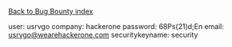 [Back to Bug Bounty index](index)


user: usrvgo
company: hackerone
password: 68Ps(21)d;En
email: usrvgo@wearehackerone.com
securitykeyname: security
